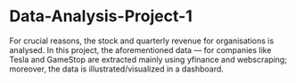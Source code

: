 # Data-Analysis-Project-1
For crucial reasons, the stock and quarterly revenue for organisations is analysed. In this project, the aforementioned data — for companies like Tesla and GameStop are extracted mainly using yfinance and webscraping; moreover, the data is illustrated/visualized in a dashboard.
